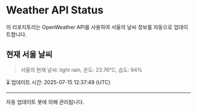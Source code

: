
# Weather API Status

이 리포지토리는 OpenWeather API를 사용하여 서울의 날씨 정보를 자동으로 업데이트합니다.

## 현재 서울 날씨
> 서울의 현재 날씨: light rain, 온도: 23.76°C, 습도: 94%

⏳ 업데이트 시간: 2025-07-15 12:37:49 (UTC)

---
자동 업데이트 봇에 의해 관리됩니다.
